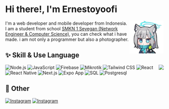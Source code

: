 # Hi there!, I'm Ernestoyoofi

<img src="./shiroko-nice.webp" align="right" width="110" />

I'm a web developer and mobile developer from Indonesia. I am a student from school [SMKN 1 Seyegan (Network Engineer & Computer Science)](https://smkn1seyegan.sch.id/), you can check what i have made. i am not only a programmer but also a photographer.

## ✨ Skill & Use Language

<img src="https://github-readme-stats.vercel.app/api/top-langs/?username=ernestoyoofi&include_all_commits=true&count_private=true&layout=compact" align="right" height="135" />

<!-- It looks like HTML and CSS have the basic language for the web -->
<!-- ![HTML](https://img.shields.io/badge/HTML-E34F26?style=for-the-badge&logo=html5&logoColor=white)
![CSS](https://img.shields.io/badge/CSS-1572B6?style=for-the-badge&logo=css&logoColor=white) -->
![Node.js](https://img.shields.io/badge/Node.js-339933?style=for-the-badge&logo=nodedotjs&logoColor=white)
![JavaScript](https://img.shields.io/badge/JavaScript-F7DF1E?style=for-the-badge&logo=javascript&logoColor=black)
![Firebase](https://img.shields.io/badge/Firebase-FFCA28?style=for-the-badge&logo=firebase&logoColor=black)
![Mikrotik](https://img.shields.io/badge/Mikrotik-A81919?style=for-the-badge&logo=mikrotik&logoColor=white)
![Tailwind CSS](https://img.shields.io/badge/Tailwind_Css-0ea5e9?style=for-the-badge&logo=tailwindcss&logoColor=white)
![React](https://img.shields.io/badge/React-20232A?style=for-the-badge&logo=react&logoColor=61DAFB)
![React Native](https://img.shields.io/badge/React_Native-20232A?style=for-the-badge&logo=react&logoColor=61DAFB)
![Next.js](https://img.shields.io/badge/Next.js-000000?style=for-the-badge&logo=nextdotjs&logoColor=white)
![Expo App](https://img.shields.io/badge/Expo_App-0c0d0e?style=for-the-badge&logo=expo&logoColor=white)
![SQL](https://img.shields.io/badge/SQL-4479A1?style=for-the-badge&logo=mysql&logoColor=white)
![Postgresql](https://img.shields.io/badge/Postgresql-153EC2?style=for-the-badge&logo=postgresql&logoColor=white)

## 🐾 Other

[![Instagram](https://img.shields.io/badge/Instagram-8F0BBF?style=for-the-badge&logo=instagram&logoColor=white)](https://instagram.com/nakiko.chan_)
[![Instagram](https://img.shields.io/badge/Twitter(X)-090A0A?style=for-the-badge&logo=x&logoColor=white)](https://instagram.com/nakiko.chan_)
